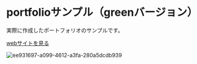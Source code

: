 # portfolioサンプル（greenバージョン）

実際に作成したポートフォリオのサンプルです。

[webサイトを見る](https://portfolio-training-green.herokuapp.com/)

![ee931697-a099-4612-a3fa-280a5dcdb939](https://user-images.githubusercontent.com/90839596/188818743-76ca2e19-af1c-40ea-a19d-0ad0473c959a.png)


